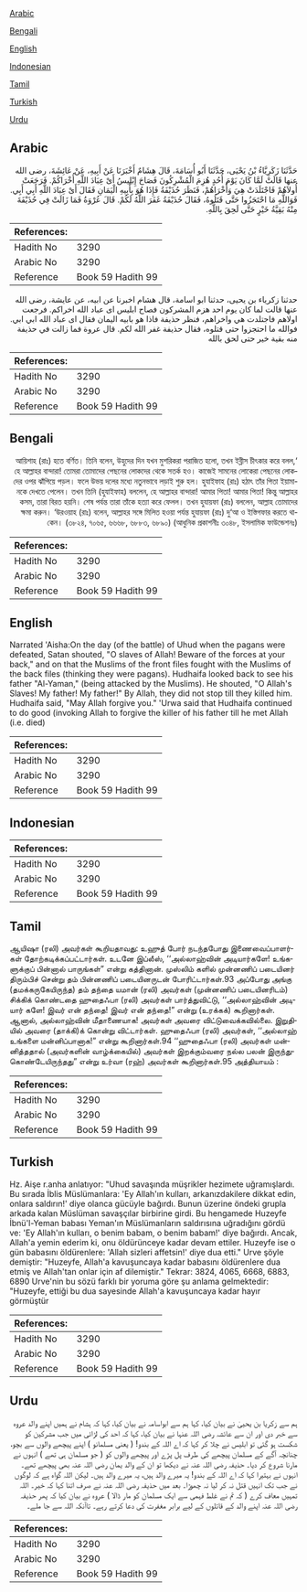 [Arabic](#arabic)

[Bengali](#bengali)

[English](#english)

[Indonesian](#indonesian)

[Tamil](#tamil)

[Turkish](#turkish)

[Urdu](#urdu)

## Arabic


<div dir="rtl" lang="ar" style={{fontSize:'larger',backgroundColor:'#f8f9fa',padding:20}}>
حَدَّثَنَا زَكَرِيَّاءُ بْنُ يَحْيَى، حَدَّثَنَا أَبُو أُسَامَةَ، قَالَ هِشَامٌ أَخْبَرَنَا عَنْ أَبِيهِ، عَنْ عَائِشَةَ، رضى الله عنها قَالَتْ لَمَّا كَانَ يَوْمَ أُحُدٍ هُزِمَ الْمُشْرِكُونَ فَصَاحَ إِبْلِيسُ أَىْ عِبَادَ اللَّهِ أُخْرَاكُمْ‏.‏ فَرَجَعَتْ أُولاَهُمْ فَاجْتَلَدَتْ هِيَ وَأُخْرَاهُمْ، فَنَظَرَ حُذَيْفَةُ فَإِذَا هُوَ بِأَبِيهِ الْيَمَانِ فَقَالَ أَىْ عِبَادَ اللَّهِ أَبِي أَبِي‏.‏ فَوَاللَّهِ مَا احْتَجَزُوا حَتَّى قَتَلُوهُ، فَقَالَ حُذَيْفَةُ غَفَرَ اللَّهُ لَكُمْ‏.‏ قَالَ عُرْوَةُ فَمَا زَالَتْ فِي حُذَيْفَةَ مِنْهُ بَقِيَّةُ خَيْرٍ حَتَّى لَحِقَ بِاللَّهِ‏.‏
</div>
<div style={{backgroundColor:'#f8f9fa',padding:20, marginBottom: 10}}><table> <thead> <tr> <th>References:</th> <th></th> </tr> </thead> <tbody><tr><td>Hadith No</td><td>3290</td></tr><tr><td>Arabic No</td><td>3290</td></tr><tr><td>Reference</td><td>Book 59 Hadith 99</td></tr></tbody></table></div>


<div dir="rtl" lang="ar" style={{fontSize:'larger',backgroundColor:'#f8f9fa',padding:20}}>
حدثنا زكرياء بن يحيى، حدثنا ابو اسامة، قال هشام اخبرنا عن ابيه، عن عايشة، رضى الله عنها قالت لما كان يوم احد هزم المشركون فصاح ابليس اى عباد الله اخراكم. فرجعت اولاهم فاجتلدت هي واخراهم، فنظر حذيفة فاذا هو بابيه اليمان فقال اى عباد الله ابي ابي. فوالله ما احتجزوا حتى قتلوه، فقال حذيفة غفر الله لكم. قال عروة فما زالت في حذيفة منه بقية خير حتى لحق بالله
</div>
<div style={{backgroundColor:'#f8f9fa',padding:20, marginBottom: 10}}><table> <thead> <tr> <th>References:</th> <th></th> </tr> </thead> <tbody><tr><td>Hadith No</td><td>3290</td></tr><tr><td>Arabic No</td><td>3290</td></tr><tr><td>Reference</td><td>Book 59 Hadith 99</td></tr></tbody></table></div>

## Bengali


<div dir="rtl" lang="bn" style={{fontSize:'larger',backgroundColor:'#f8f9fa',padding:20}}>
‘আয়িশাহ (রাঃ) হতে বর্ণিত। তিনি বলেন, উহুদের দিন যখন মুশরিকরা পরাজিত হলো, তখন ইব্লীস চীৎকার করে বলল, হে আল্লাহর বান্দারা! তোমরা তোমাদের পেছনের লোকদের থেকে সতর্ক হও। কাজেই সামনের লোকেরা পেছনের লোকদের ওপর ঝাঁপিয়ে পড়ল। ফলে উভয় দলের মধ্যে নতুনভাবে লড়াই শুরু হল। হুযাইফাহ (রাঃ) হঠাৎ তাঁর পিতা ইয়ামানকে দেখতে পেলেন। তখন তিনি (হুযাইফাহ) বললেন, হে আল্লাহর বান্দারা! আমার পিতা! আমার পিতা! কিন্তু আল্লাহর কসম, তারা বিরত হয়নি। শেষ পর্যন্ত তারা তাঁকে হত্যা করে ফেলল। তখন হুযায়ফা (রাঃ) বললেন, আল্লাহ তোমাদের ক্ষমা করুন। ‘উরওয়াহ (রাঃ) বলেন, আল্লাহর সঙ্গে মিলিত হওয়া পর্যন্ত হুযায়ফা (রাঃ) দু‘আ ও ইস্তিগফার করতে থাকেন। (৩৮২৪, ৭০৬৫, ৬৬৬৮, ৬৮৮৩, ৬৮৯০) (আধুনিক প্রকাশনীঃ ৩০৪৮, ইসলামিক ফাউন্ডেশনঃ)
</div>
<div style={{backgroundColor:'#f8f9fa',padding:20, marginBottom: 10}}><table> <thead> <tr> <th>References:</th> <th></th> </tr> </thead> <tbody><tr><td>Hadith No</td><td>3290</td></tr><tr><td>Arabic No</td><td>3290</td></tr><tr><td>Reference</td><td>Book 59 Hadith 99</td></tr></tbody></table></div>

## English


<div dir="ltr" lang="en" style={{fontSize:'larger',backgroundColor:'#f8f9fa',padding:20}}>
Narrated 'Aisha:On the day (of the battle) of Uhud when the pagans were defeated, Satan shouted, "O slaves of Allah! Beware of the forces at your back," and on that the Muslims of the front files fought with the Muslims of the back files (thinking they were pagans). Hudhaifa looked back to see his father "Al-Yaman," (being attacked by the Muslims). He shouted, "O Allah's Slaves! My father! My father!" By Allah, they did not stop till they killed him. Hudhaifa said, "May Allah forgive you." 'Urwa said that Hudhaifa continued to do good (invoking Allah to forgive the killer of his father till he met Allah (i.e. died)
</div>
<div style={{backgroundColor:'#f8f9fa',padding:20, marginBottom: 10}}><table> <thead> <tr> <th>References:</th> <th></th> </tr> </thead> <tbody><tr><td>Hadith No</td><td>3290</td></tr><tr><td>Arabic No</td><td>3290</td></tr><tr><td>Reference</td><td>Book 59 Hadith 99</td></tr></tbody></table></div>

## Indonesian


<div dir="ltr" lang="id" style={{fontSize:'larger',backgroundColor:'#f8f9fa',padding:20}}>

</div>
<div style={{backgroundColor:'#f8f9fa',padding:20, marginBottom: 10}}><table> <thead> <tr> <th>References:</th> <th></th> </tr> </thead> <tbody><tr><td>Hadith No</td><td>3290</td></tr><tr><td>Arabic No</td><td>3290</td></tr><tr><td>Reference</td><td>Book 59 Hadith 99</td></tr></tbody></table></div>

## Tamil


<div dir="ltr" lang="ta" style={{fontSize:'larger',backgroundColor:'#f8f9fa',padding:20}}>
ஆயிஷா (ரலி) அவர்கள் கூறியதாவது: உஹுத் போர் நடந்தபோது இணைவைப்பாளர்கள் தோற்கடிக்கப்பட்டார்கள். உடனே இப்லீஸ், ‘‘அல்லாஹ்வின் அடியார்களே! உங்களுக்குப் பின்னால் பாருங்கள்” என்று கத்தினான். முஸ்லிம் களில் முன்னணிப் படையினர் திரும்பிச் சென்று தம் பின்னணிப் படையினருடன் போரிட்டார்கள்.93 அப்போது அங்கு (தமக்கருகேயிருந்த) தம் தந்தை யமான் (ரலி) அவர்கள் (முன்னணிப் படையினரிடம்) சிக்கிக் கொண்டதை ஹுதைஃபா (ரலி) அவர்கள் பார்த்துவிட்டு, ‘‘அல்லாஹ்வின் அடியார் களே! இவர் என் தந்தை! இவர் என் தந்தை!” என்று (உரக்கக்) கூறினார்கள். ஆனால், அல்லாஹ்வின் மீதாணையாக! அவர்கள் அவரை விட்டுவைக்கவில்லை. இறுதியில் அவரை (தாக்கி)க் கொன்று விட்டார்கள். ஹுதைஃபா (ரலி) அவர்கள், ‘‘அல்லாஹ் உங்களை மன்னிப்பானாக!” என்று கூறினார்கள்.94 ‘‘ஹுதைஃபா (ரலி) அவர்கள் மன்னித்ததால் (அவர்களின் வாழ்க்கையில்) அவர்கள் இறக்கும்வரை நல்ல பலன் இருந்துகொண்டேயிருந்தது” என்று உர்வா (ரஹ்) அவர்கள் கூறினார்கள்.95 அத்தியாயம் :
</div>
<div style={{backgroundColor:'#f8f9fa',padding:20, marginBottom: 10}}><table> <thead> <tr> <th>References:</th> <th></th> </tr> </thead> <tbody><tr><td>Hadith No</td><td>3290</td></tr><tr><td>Arabic No</td><td>3290</td></tr><tr><td>Reference</td><td>Book 59 Hadith 99</td></tr></tbody></table></div>

## Turkish


<div dir="ltr" lang="tr" style={{fontSize:'larger',backgroundColor:'#f8f9fa',padding:20}}>
Hz. Aişe r.anha anlatıyor: "Uhud savaşında müşrikler hezimete uğramışlardı. Bu sırada İblis Müslümanlara: 'Ey Allah'ın kulları, arkanızdakilere dikkat edin, onlara saldırın!' diye olanca gücüyle bağırdı. Bunun üzerine öndeki grupla arkada kalan Müslüman savaşçılar birbirine girdi. Bu hengamede Huzeyfe İbnü'l-Yeman babası Yeman'ın Müslümanların saldırısına uğradığını gördü ve: 'Ey Allah'ın kulları, o benim babam, o benim babam!' diye bağırdı. Ancak, Allah'a yemin ederim ki, onu öldürünceye kadar devam ettiler. Huzeyfe ise o gün babasını öldürenlere: 'Allah sizleri affetsin!' diye dua etti." Urve şöyle demiştir: "Huzeyfe, Allah'a kavuşuncaya kadar babasını öldürenlere dua etmiş ve Allah'tan onlar için af dilemiştir." Tekrar: 3824, 4065, 6668, 6883, 6890 Urve'nin bu sözü farklı bir yoruma göre şu anlama gelmektedir: "Huzeyfe, ettiği bu dua sayesinde Allah'a kavuşuncaya kadar hayır görmüştür
</div>
<div style={{backgroundColor:'#f8f9fa',padding:20, marginBottom: 10}}><table> <thead> <tr> <th>References:</th> <th></th> </tr> </thead> <tbody><tr><td>Hadith No</td><td>3290</td></tr><tr><td>Arabic No</td><td>3290</td></tr><tr><td>Reference</td><td>Book 59 Hadith 99</td></tr></tbody></table></div>

## Urdu


<div dir="rtl" lang="ur" style={{fontSize:'larger',backgroundColor:'#f8f9fa',padding:20}}>
ہم سے زکریا بن یحییٰ نے بیان کیا، کہا ہم سے ابواسامہ نے بیان کیا، کہا کہ ہشام نے ہمیں اپنے والد عروہ سے خبر دی اور ان سے عائشہ رضی اللہ عنہا نے بیان کیا، کہا کہ احد کی لڑائی میں جب مشرکین کو شکست ہو گئی تو ابلیس نے چلا کر کہا کہ اے اللہ کے بندو! ( یعنی مسلمانو ) اپنے پیچھے والوں سے بچو، چنانچہ آگے کے مسلمان پیچھے کی طرف پل پڑے اور پیچھے والوں کو ( جو مسلمان ہی تھے ) انہوں نے مارنا شروع کر دیا۔ حذیفہ رضی اللہ عنہ نے دیکھا تو ان کے والد یمان رضی اللہ عنہ بھی پیچھے تھے۔ انہوں نے بہتیرا کہا کہ اے اللہ کے بندو! یہ میرے والد ہیں، یہ میرے والد ہیں۔ لیکن اللہ گواہ ہے کہ لوگوں نے جب تک انہیں قتل نہ کر لیا نہ چھوڑا۔ بعد میں حذیفہ رضی اللہ عنہ نے صرف اتنا کہا کہ خیر۔ اللہ تمہیں معاف کرے ( کہ تم نے غلط فہمی سے ایک مسلمان کو مار ڈالا ) عروہ نے بیان کیا کہ پھر حذیفہ رضی اللہ عنہ اپنے والد کے قاتلوں کے لیے برابر مغفرت کی دعا کرتے رہے۔ تاآنکہ اللہ سے جا ملے۔
</div>
<div style={{backgroundColor:'#f8f9fa',padding:20, marginBottom: 10}}><table> <thead> <tr> <th>References:</th> <th></th> </tr> </thead> <tbody><tr><td>Hadith No</td><td>3290</td></tr><tr><td>Arabic No</td><td>3290</td></tr><tr><td>Reference</td><td>Book 59 Hadith 99</td></tr></tbody></table></div>